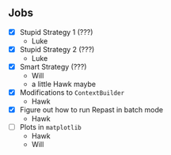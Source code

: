 Jobs
----

- [x] Stupid Strategy 1 (???)
    + Luke
- [x] Stupid Strategy 2 (???)
    + Luke
- [x] Smart Strategy (???)
    + Will
    + a little Hawk maybe
- [x] Modifications to `ContextBuilder`
    + Hawk
- [x] Figure out how to run Repast in batch mode
    + Hawk
- [ ] Plots in `matplotlib`
    + Hawk
    + Will
